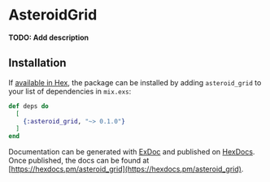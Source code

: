 # AsteroidGrid

**TODO: Add description**

## Installation

If [available in Hex](https://hex.pm/docs/publish), the package can be installed
by adding `asteroid_grid` to your list of dependencies in `mix.exs`:

```elixir
def deps do
  [
    {:asteroid_grid, "~> 0.1.0"}
  ]
end
```

Documentation can be generated with [ExDoc](https://github.com/elixir-lang/ex_doc)
and published on [HexDocs](https://hexdocs.pm). Once published, the docs can
be found at [https://hexdocs.pm/asteroid_grid](https://hexdocs.pm/asteroid_grid).

